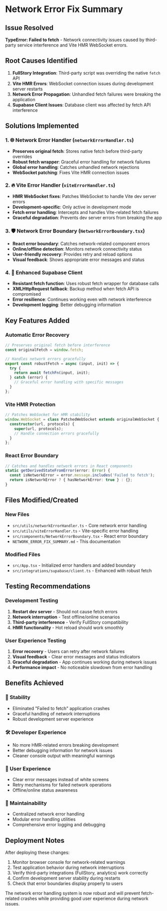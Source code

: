 # Network Error Fix Summary

## Issue Resolved

**TypeError: Failed to fetch** - Network connectivity issues caused by third-party service interference and Vite HMR WebSocket errors.

## Root Causes Identified

1. **FullStory Integration**: Third-party script was overriding the native `fetch` API
2. **Vite HMR Errors**: WebSocket connection issues during development server restarts
3. **Network Error Propagation**: Unhandled fetch failures were breaking the application
4. **Supabase Client Issues**: Database client was affected by fetch API interference

## Solutions Implemented

### 1. 🌐 Network Error Handler (`networkErrorHandler.ts`)

- **Preserves original fetch**: Stores native fetch before third-party overrides
- **Robust fetch wrapper**: Graceful error handling for network failures
- **Global error handling**: Catches unhandled network rejections
- **WebSocket patching**: Fixes Vite HMR connection issues

### 2. 🔥 Vite Error Handler (`viteErrorHandler.ts`)

- **HMR WebSocket fixes**: Patches WebSocket to handle Vite dev server errors
- **Development-specific**: Only active in development mode
- **Fetch error handling**: Intercepts and handles Vite-related fetch failures
- **Graceful degradation**: Prevents dev server errors from breaking the app

### 3. 🛡️ Network Error Boundary (`NetworkErrorBoundary.tsx`)

- **React error boundary**: Catches network-related component errors
- **Online/offline detection**: Monitors network connectivity status
- **User-friendly recovery**: Provides retry and reload options
- **Visual feedback**: Shows appropriate error messages and status

### 4. 🔗 Enhanced Supabase Client

- **Resistant fetch function**: Uses robust fetch wrapper for database calls
- **XMLHttpRequest fallback**: Backup method when fetch API is compromised
- **Error resilience**: Continues working even with network interference
- **Development logging**: Better debugging information

## Key Features Added

### Automatic Error Recovery

```typescript
// Preserves original fetch before interference
const originalFetch = window.fetch;

// Handles network errors gracefully
export const robustFetch = async (input, init) => {
  try {
    return await fetchFn(input, init);
  } catch (error) {
    // Graceful error handling with specific messages
  }
};
```

### Vite HMR Protection

```typescript
// Patches WebSocket for HMR stability
window.WebSocket = class PatchedWebSocket extends originalWebSocket {
  constructor(url, protocols) {
    super(url, protocols);
    // Handle connection errors gracefully
  }
};
```

### React Error Boundary

```typescript
// Catches and handles network errors in React components
static getDerivedStateFromError(error: Error) {
  const isNetworkError = error.message.includes('Failed to fetch');
  return isNetworkError ? { hasNetworkError: true } : {};
}
```

## Files Modified/Created

### New Files

- `src/utils/networkErrorHandler.ts` - Core network error handling
- `src/utils/viteErrorHandler.ts` - Vite-specific error handling
- `src/components/NetworkErrorBoundary.tsx` - React error boundary
- `NETWORK_ERROR_FIX_SUMMARY.md` - This documentation

### Modified Files

- `src/App.tsx` - Initialized error handlers and added boundary
- `src/integrations/supabase/client.ts` - Enhanced with robust fetch

## Testing Recommendations

### Development Testing

1. **Restart dev server** - Should not cause fetch errors
2. **Network interruption** - Test offline/online scenarios
3. **Third-party interference** - Verify FullStory compatibility
4. **HMR functionality** - Hot reload should work smoothly

### User Experience Testing

1. **Error recovery** - Users can retry after network failures
2. **Visual feedback** - Clear error messages and status indicators
3. **Graceful degradation** - App continues working during network issues
4. **Performance impact** - No noticeable slowdown from error handling

## Benefits Achieved

### 🚀 Stability

- Eliminated "Failed to fetch" application crashes
- Graceful handling of network interruptions
- Robust development server experience

### 🛠️ Developer Experience

- No more HMR-related errors breaking development
- Better debugging information for network issues
- Cleaner console output with meaningful warnings

### 👥 User Experience

- Clear error messages instead of white screens
- Retry mechanisms for failed network operations
- Offline/online status awareness

### 🔧 Maintainability

- Centralized network error handling
- Modular error handling utilities
- Comprehensive error logging and debugging

## Deployment Notes

After deploying these changes:

1. Monitor browser console for network-related warnings
2. Test application behavior during network interruptions
3. Verify third-party integrations (FullStory, analytics) work correctly
4. Confirm development server stability during restarts
5. Check that error boundaries display properly to users

The network error handling system is now robust and will prevent fetch-related crashes while providing good user experience during network issues.
